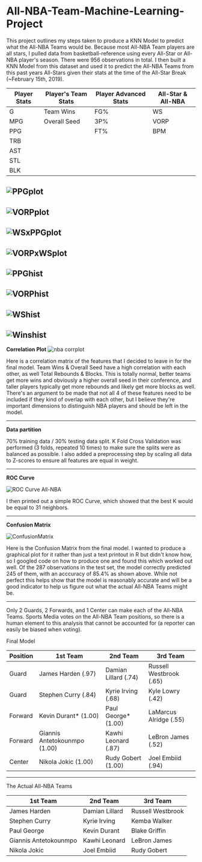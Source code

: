 # All-NBA-Team-Machine-Learning-Project
This project outlines my steps taken to produce a KNN Model to predict what the All-NBA Teams would be.  Because most All-NBA Team players are all stars, I pulled data from basketball-reference using every All-Star or All-NBA player's season.  There were 956 observations in total.  I then built a KNN Model from this dataset and used it to predict the All-NBA Teams from this past years All-Stars given  their stats at the time of the All-Star Break (~February 15th, 2019).  

| Player Stats  | Player's Team Stats |  Player Advanced Stats   |   All-Star & All-NBA  |
| ------------- | ------------------- | ------------------------ | --------------------- |
| G             | Team Wins           |   FG%                    |   WS     |   All-Star |
| MPG           | Overall Seed        |   3P%                    |   VORP   |   All-NBA  |
| PPG           |                     |   FT%                    |   BPM    |            |
| TRB           |
| AST           |
| STL           |
| BLK           |



![PPGplot](https://user-images.githubusercontent.com/16946556/64451250-a4342d00-d098-11e9-9bca-8d971425bbcc.png)
------------------------------------------------------------------------------------------------------------------------------------------

![VORPplot](https://user-images.githubusercontent.com/16946556/64449333-7d73f780-d094-11e9-8b6a-e854a003b828.png)
------------------------------------------------------------------------------------------------------------------------------------------

![WSxPPGplot](https://user-images.githubusercontent.com/16946556/64449372-9086c780-d094-11e9-8f2c-a2bd018fe49f.png)
------------------------------------------------------------------------------------------------------------------------------------------

![VORPxWSplot](https://user-images.githubusercontent.com/16946556/64449381-967ca880-d094-11e9-95c9-5ae6b8bc3714.png)
------------------------------------------------------------------------------------------------------------------------------------------

![PPGhist](https://user-images.githubusercontent.com/16946556/64449384-9aa8c600-d094-11e9-936f-5ad4f48de43a.png)
------------------------------------------------------------------------------------------------------------------------------------------

![VORPhist](https://user-images.githubusercontent.com/16946556/64449386-9da3b680-d094-11e9-8a15-24d23d00f8a2.png)
------------------------------------------------------------------------------------------------------------------------------------------

![WShist](https://user-images.githubusercontent.com/16946556/64449389-a0061080-d094-11e9-83e4-699196c6571c.png)
------------------------------------------------------------------------------------------------------------------------------------------

![Winshist](https://user-images.githubusercontent.com/16946556/64449396-a1cfd400-d094-11e9-9ea4-30c3e9c4c427.png)
------------------------------------------------------------------------------------------------------------------------------------------
**Correlation Plot**
![nba corrplot](https://user-images.githubusercontent.com/16946556/64451926-13f6e780-d09a-11e9-85a7-b0ee0ed8b7a9.png)

Here is a correlation matrix of the features that I decided to leave in for the final model. Team Wins & Overall Seed have a high correlation with each other, as well Total Rebounds & Blocks.  This is totally normal, better teams get more wins and obviously a higher overall seed in their conference, and taller players typically get more rebounds and likely get more blocks as well.  There's an argument to be made that not all 4 of these features need to be included if they kind of overlap with each other, but I believe they're important dimensions to distinguish NBA players and should be left in the model.  
 
------------------------------------------------------------------------------------------------------------------------------------------

**Data partition**

70% training data / 30% testing data split.  K Fold Cross Validation was performed (3 folds, repeated 10 times) to make sure the splits were as balanced as possible.  I also added a preprocessing step by scaling all data to Z-scores to ensure all features are equal in weight.

------------------------------------------------------------------------------------------------------------------------------------------
**ROC Curve**

![ROC Curve All-NBA](https://user-images.githubusercontent.com/16946556/64449408-aac0a580-d094-11e9-8a02-463cec5b2221.png)

I then printed out a simple ROC Curve, which showed that the best K would be equal to 31 neighbors.

------------------------------------------------------------------------------------------------------------------------------------------
**Confusion Matrix**

![ConfusionMatrix](https://user-images.githubusercontent.com/16946556/64449401-a85e4b80-d094-11e9-9fad-f94418b5adda.png)

Here is the Confusion Matrix from the final model.  I wanted to produce a graphical plot for it rather than just a text printout in R but didn't know how, so I googled code on how to produce one and found this which worked out well.  Of the 287 observations in the test set, the model correctly predicted 245 of them, with an acccuracy of 85.4% as shown above.  While not perfect this helps show that the model is reasonably accurate and will be a good indicator to help us figure out what the actual All-NBA Teams might be. 

------------------------------------------------------------------------------------------------------------------------------------------


Only 2 Guards, 2 Forwards, and 1 Center can make each of the All-NBA Teams. Sports Media votes on the All-NBA Team positions, so there is a human element to this analysis that cannot be accounted for (a reporter can easily be biased when voting).

Final Model

| Position      | 1st  Team     |   2nd Team    |   3rd  Team   |
| ------------- | ------------- | ------------- | ------------- |
| Guard         | James Harden  (.97)            | Damian Lillard  (.74) | Russell Westbrook  (.65) |
| Guard         | Stephen Curry  (.84)           | Kyrie Irving  (.68)   | Kyle Lowry  (.42)        |
| Forward       | Kevin Durant*  (1.00)          | Paul George*  (1.00)  | LaMarcus Alridge  (.55)  |
| Forward       | Giannis Antetokounmpo  (1.00)  | Kawhi Leonard  (.87)  | LeBron James  (.52)      |  
| Center        | Nikola Jokic  (1.00)           | Rudy Gobert  (1.00)   | Joel Embiid  (.94)       | 


------------------------------------------------------------------------------------------------------------------------------------------
The Actual All-NBA Teams

| 1st  Team     |   2nd Team    |   3rd  Team   |
| ------------- | ------------- | ------------- |
| James Harden           | Damian Lillard | Russell Westbrook |
| Stephen Curry          | Kyrie Irving   | Kemba Walker      |
| Paul George            | Kevin Durant   | Blake Griffin     |
| Giannis Antetokounmpo  | Kawhi Leonard  | LeBron James      |  
| Nikola Jokic           | Joel Embiid    | Rudy Gobert       | 
